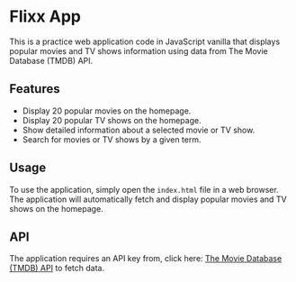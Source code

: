 # Flixx App

This is a practice web application code in JavaScript vanilla that displays popular movies and TV shows information using data from The Movie Database (TMDB) API.

## Features

- Display 20 popular movies on the homepage.
- Display 20 popular TV shows on the homepage.
- Show detailed information about a selected movie or TV show.
- Search for movies or TV shows by a given term.

## Usage

To use the application, simply open the `index.html` file in a web browser. The application will automatically fetch and display popular movies and TV shows on the homepage.

## API 

The application requires an API key from, click here: [The Movie Database (TMDB) API](https://www.themoviedb.org/) to fetch data.


